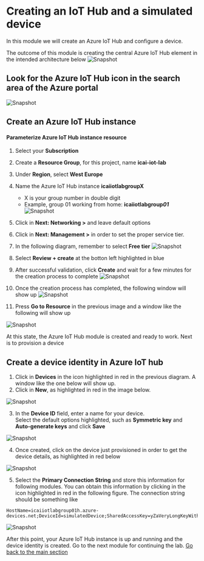 # Creating an IoT Hub and a simulated device
In this module we will create an Azure IoT Hub and configure a device.

The outcome of this module is creating the central Azure IoT Hub element in the intended architecture below
![Snapshot](../images/Lab-1.png "Azure IoT Hub Service")


## Look for the Azure IoT Hub icon in the search area of the Azure portal
![Snapshot](../images/iot-hub-1.PNG "Azure IoT Hub Service")

## Create an Azure IoT Hub instance

#### Parameterize Azure IoT Hub instance resource
1. Select your **Subscription** <br/> 
2. Create a **Resource Group**, for this project, name **icai-iot-lab** <br/>
3. Under **Region**, select **West Europe** <br/>
4. Name the Azure IoT Hub instance  **icaiiotlabgroupX** <br/>
   * X is your group number in double digit<br/>
   * Example, group 01 working from home: **icaiiotlabgroup*01*** <br/>
![Snapshot](../images/iot-hub-0.PNG "Azure IoT Hub Service")

5. Click in **Next: Networking >** and leave default options <br/> 
6. Click in **Next: Management >** in order to set the proper service tier.<br/>

7. In the following diagram, remember to select **Free tier**
![Snapshot](../images/iot-hub-2.PNG "Azure IoT Hub Service")

8. Select **Review + create** at the botton left highlighted in blue
9. After successful validation, click **Create** and wait for a few minutes for the creation process to complete
![Snapshot](../images/iot-hub-3.PNG "Azure IoT Hub Service")

10. Once the creation process has completed, the following window will show up
![Snapshot](../images/iot-hub-4.PNG "Azure IoT Hub Service")

11. Press **Go to Resource** in the previous image and a window like the following will show up

![Snapshot](../images/iot-hub-5.PNG "Azure IoT Hub Service")

 At this state, the Azure IoT Hub module is created and ready to work. Next is to provision a device

## Create a device identity in Azure IoT hub
1. Click in **Devices** in the icon highlighted in red in the previous diagram. A window like the one below will show up. <br/>
2. Click in **New**, as highlighted in red in the image below.

![Snapshot](../images/iot-hub-8.PNG "Azure IoT Hub Service")

3. In the **Device ID** field, enter a name for your device. <br/>
Select the default options highlighted, such as **Symmetric key** and **Auto-generate keys** and click **Save**

![Snapshot](../images/iot-hub-6.PNG "Azure IoT Hub Service")

4. Once created, click on the device just provisioned in order to get the device details, as highlighted in red below

![Snapshot](../images/iot-hub-9.png "Azure IoT Hub Service")

5. Select the **Primary Connection String** and store this information for following modules. You can obtain this information by clicking in the icon highlighted in red in the following figure.
The connection string should be something like
```
HostName=icaiiotlabgroup01h.azure-devices.net;DeviceId=simulatedDevice;SharedAccessKey=yZaVeryLongKeyWithManyNumbers
```
![Snapshot](../images/iot-hub-7.PNG "Azure IoT Hub Service")

After this point, your Azure IoT Hub instance is up and running and the device identity is created. Go to the next module for continuing the lab.
[Go back to the main section](../README.md )

